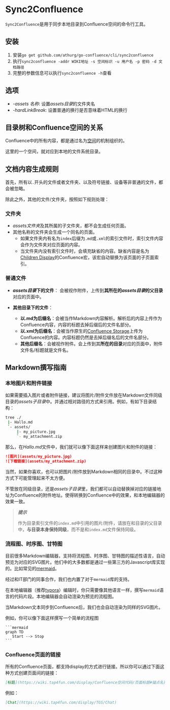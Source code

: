 
# Sync2Confluence

`Sync2Confluence`是用于同步本地目录到Confluence空间的命令行工具。

## 安装
1. 安装`go get github.com/athurg/go-confluence/cli/sync2confluence`
1. 执行`sync2confluence -addr WIKI地址 -s 空间标识 -u 用户名 -p 密码 -d 文档路径`
1. 完整的参数信息可以执行`sync2confluence -h`查看

## 选项
- *-assets 名称*: 设置*assets目录*的文件夹名
- *-hardLinkBreak*: 设置普通的换行是否意味着HTML的换行

## 目录树和Confluence空间的关系

Confluence中的所有内容，都是通过名为[空间](https://confluence.atlassian.com/conf68/spaces-947170008.html)的机制组织的。

这里的一个空间，就对应到本地的文件系统目录。

## 文档内容生成规则

首先，所有以`.`开头的文件或者文件夹、以及符号链接、设备等非普通的文件，都会被忽略。

除此之外，其他的文件/文件夹，按照如下规则处理：

### 文件夹

- *assets文件夹*及其所属的子文件夹，都不会生成任何页面。
- 其他名称的文件夹会生成一个同名的页面。
   - 如果文件夹内有名为`index`后缀为`.md`或`.xml`的索引文件时，索引文件内容会作为文件夹对应页面的内容。
   - 当文件夹内没有索引文件时，会填充缺省的内容。缺省内容是名为[Children Display](https://confluence.atlassian.com/doc/children-display-macro-139501.html)的Confluence宏，该宏自动替换为该页面的子页面索引。

### 普通文件


- ***assets目录*下的文件**：
	会被视作附件，上传到**其所在的*assets目录*的父目录**对应的页面中。
- **其他目录下的文件**：

	- **以.md为后缀名**：会被当作Markdown内容解析。解析后的内容上传作为Confluence内容，内容的标题去掉后缀后的文件名部分。
	- **以.xml为后缀名**：会被当作原生的[Confluence Storage](https://confluence.atlassian.com/doc/confluence-storage-format-790796544.html)上传为Confluence的内容。内容标题仍然是去掉后缀名后的文件名部分。
	- **其他后缀名**：会被视作附件。会上传到其**所在的目录**对应的页面中，附件文件名/标题就是文件名。

## Markdown撰写指南

### 本地图片和附件链接

如果需要插入图片或者附件链接，建议将图片/附件文件放在Markdown文件同级目录的*assets子目录*中。并通过相对路径的方式来引用。例如，有如下目录结构：

```bash
tree ./
 |- Hallo.md
 `- assets/
     |- my_picture.jpg
     `- my_attachment.zip
```

那么，在*Hallo.md*文件中，我们就可以像下面这样来创建图片和附件的链接：

```markdown
![图片](assets/my_picture.jpg)
![下载链接](assets/my_attachment.zip)
```

当然，如果你喜欢，也可以把图片/附件放到Markdown相同的目录中。不过这种方式下可能管理起来不太方便。

不管放在同级目录，还是*assets子目录*里，我们都可以自动替换掉对应的链接地址为Confluence的附件地址。使得转换到Confluence中的效果，和本地编辑器的效果一致。


> ***提示***
>
> 作为目录索引文件的`index.md`中引用的图片/附件，请放在和目录的父目录中，**与目录本身保持同级**，而不是和`index.md`文件保持同级。


### 流程图、时序图、甘特图


目前很多Markdown编辑器，支持将流程图、时序图、甘特图的描述性语言，自动预览为对应的SVG图片。他们中的大多数都是通过一些第三方的Javascript库实现的。比如常见的[mermaid](https://mermaidjs.github.io/)。


经过和IT部门的同事合作，我们也内置了对于`mermaid`库的支持。


在本地编辑器（推荐[typora](https://typora.io/)）编辑时，你只需要像其他语言一样，撰写`mermaid`语言的代码片段。本地编辑器会自动渲染为预览的流程图。


当Markdown文本同步到Confluence后，我们也会自动渲染为同样的SVG图片。


例如，你可以像下面这样撰写一个简单的流程图

    ```mermaid
    graph TD
       Start --> Stop
    ```

### Confluence页面的链接

所有的Confluence页面，都支持display的方式进行链接。所以你可以通过下面这种方式创建页面间的链接：

```markdown
[标题](https://wiki.tap4fun.com/display/Confluence空间代码/页面标题#锚点名)
```

例如：

```markdown
[Chat](https://wiki.tap4fun.com/display/TGS/Chat)
```

